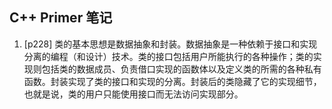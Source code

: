 ## C++ Primer 笔记

1. [p228] 类的基本思想是数据抽象和封装。数据抽象是一种依赖于接口和实现分离的编程（和设计）技术。类的接口包括用户所能执行的各种操作；类的实现则包括类的数据成员、负责借口实现的函数体以及定义类的所需的各种私有函数。封装实现了类的接口和实现的分离。封装后的类隐藏了它的实现细节，也就是说，类的用户只能使用接口而无法访问实现部分。